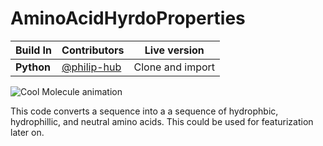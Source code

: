 # AminoAcidHyrdoProperties

Build In | Contributors | Live version
--- | --- | ---
**Python** | [@philip-hub](https://github.com/philip-hub) | Clone and import
![Cool Molecule animation](https://media0.giphy.com/media/h6x0ROdzJy4TKyUu1b/giphy.gif?cid=ecf05e47jwn21sr48xnxuonul982s5ek3ul9jbw78sylcn0t&ep=v1_gifs_search&rid=giphy.gif&ct=g)

This code converts a sequence into a a sequence of hydrophbic, hydrophillic, and neutral amino acids. This could be used for featurization later on.
